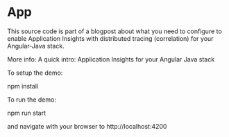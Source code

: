 # App

This source code is part of a blogpost about what you need to configure to enable Application Insights with distributed tracing (correlation) for your Angular-Java stack.

More info: A quick intro: Application Insights for your Angular Java stack

To setup the demo:

npm install

To run the demo:

npm run start

and navigate with your browser to http://localhost:4200
